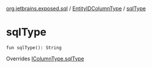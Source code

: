 [org.jetbrains.exposed.sql](../index.md) / [EntityIDColumnType](index.md) / [sqlType](.)

# sqlType

`fun sqlType(): String`

Overrides [IColumnType.sqlType](../-i-column-type/sql-type.md)

